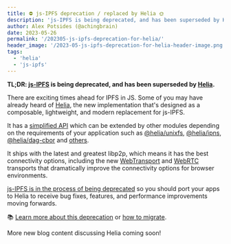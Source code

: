 ```yaml
---
title: ⛔️ js-IPFS deprecation / replaced by Helia 🌞
description: 'js-IPFS is being deprecated, and has been superseded by Helia.'
author: Alex Potsides (@achingbrain)
date: 2023-05-26
permalink: '/202305-js-ipfs-deprecation-for-helia/'
header_image: '/2023-05-js-ipfs-deprecation-for-helia-header-image.png'
tags:
  - 'helia'
  - 'js-ipfs'
---
```


**TL;DR: [js-IPFS](https://github.com/ipfs/js-ipfs) is being deprecated, and has been superseded by [Helia](https://github.com/ipfs/helia).**

There are exciting times ahead for IPFS in JS. Some of you may have already heard of [Helia](https://github.com/ipfs/helia), the new implementation that's designed as a composable, lightweight, and modern replacement for js-IPFS.

It has a [simplified API](https://ipfs.github.io/helia/interfaces/_helia_interface.Helia.html) which can be extended by other modules depending on the requirements of your application such as [@helia/unixfs](https://github.com/ipfs/helia-unixfs), [@helia/ipns](https://github.com/ipfs/helia-ipns), [@helia/dag-cbor](https://github.com/ipfs/helia-dag-cbor) and [others](https://github.com/ipfs/helia#-code-structure).

It ships with the latest and greatest libp2p, which means it has the best connectivity options, including the new [WebTransport](https://github.com/libp2p/js-libp2p-webtransport) and [WebRTC](https://github.com/libp2p/js-libp2p-webrtc) transports that dramatically improve the connectivity options for browser environments.

[js-IPFS is in the process of being deprecated](https://github.com/ipfs/js-ipfs/issues/4336) so you should port your apps to Helia to receive bug fixes, features, and performance improvements moving forwards.

📚 [Learn more about this deprecation](https://github.com/ipfs/js-ipfs/issues/4336) or [how to migrate](https://github.com/ipfs/helia/wiki/Migrating-from-js-IPFS).

More new blog content discussing Helia coming soon!